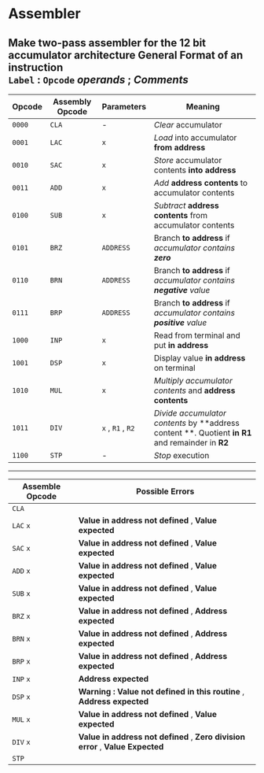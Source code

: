# Assembler
Make two-pass assembler for the 12 bit accumulator architecture
**General Format of an instruction**  
`Label` **:** `Opcode` *operands* **;** *Comments* 
--------------------------------------
|Opcode | Assembly Opcode   | Parameters |Meaning |
|-------|--------------------|-----------|------------------|
|`0000`   |     `CLA`            | - |*Clear* accumulator |
|`0001`   |     `LAC`            | `x` |*Load* into accumulator **from address**|
|`0010`   |     `SAC`            | `x` |*Store* accumulator contents **into address**|
|`0011`   |     `ADD`            | `x` |*Add* **address contents** to accumulator contents|
|`0100`   |     `SUB`            | `x` |*Subtract* **address contents** from accumulator contents|
|`0101`   |     `BRZ`            | `ADDRESS` |Branch **to address** if *accumulator contains **zero***|
|`0110`   |     `BRN`            | `ADDRESS` |Branch **to address** if *accumulator contains **negative** value*|
|`0111`   |     `BRP`            | `ADDRESS` |Branch **to address** if *accumulator contains **positive** value*|
|`1000`   |     `INP`            | `x` |Read from terminal and put **in address**|
|`1001`   |     `DSP`            | `x` |Display value **in address** on terminal|
|`1010`   |     `MUL`            | `x` |*Multiply accumulator contents* and **address contents**|
|`1011`   |    `DIV`             | `x` , `R1` , `R2` |*Divide accumulator contents* by **address content **. Quotient **in R1** and remainder in **R2**|
|`1100`   |     `STP`            | -  |*Stop* execution|

-----------------------------------------------------------------------
Assemble Opcode | Possible Errors|
|--------------|------------------|
|`CLA` || 
|`LAC` `x` | **Value in address not defined** , **Value expected**|
|`SAC` `x` | **Value in address not defined** , **Value expected**|
|`ADD` `x` | **Value in address not defined** , **Value expected**|
|`SUB` `x` | **Value in address not defined** , **Value expected**|
|`BRZ` `x` | **Value in address not defined** , **Address expected**|
|`BRN` `x` | **Value in address not defined** , **Address expected**|
|`BRP` `x` | **Value in address not defined** , **Address expected**|
|`INP` `x` |   **Address expected**|
|`DSP` `x` | **Warning : Value not defined in this routine** , **Address expected**|
|`MUL` `x` | **Value in address not defined** , **Value expected**|
|`DIV` `x` | **Value in address not defined** , **Zero division error** , **Value Expected**|
|`STP`||
